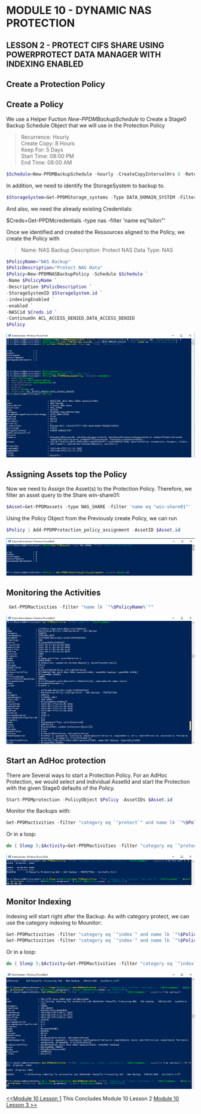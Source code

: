# MODULE 10 - DYNAMIC NAS PROTECTION

## LESSON 2 - PROTECT CIFS SHARE USING POWERPROTECT DATA MANAGER WITH INDEXING ENABLED

## Create a Protection Policy

## Create a Policy

We use a Helper Fuction *New-PPDMBackupSchedule* to Create a Stage0 Backup Schedule Object that we will use in the Protection Policy

>Recurrence: Hourly  
>Create Copy: 8 Hours  
>Keep For: 5 Days  
>Start Time: 08:00 PM  
>End Time: 06:00 AM  

```Powershell
$Schedule=New-PPDMBackupSchedule -hourly -CreateCopyIntervalHrs 8 -RetentionUnit DAY -RetentionInterval 5
```

In addition, we need to identify the StorageSystem to backup to.

```Powershell
$StorageSystem=Get-PPDMStorage_systems -Type DATA_DOMAIN_SYSTEM -Filter {name eq "ddve-01.demo.local"}
```

And also, we need the already existing Credentials:

$Creds=Get-PPDMcredentials -type nas -filter 'name eq"Isilon"'

Once we identified and created the Ressources aligned to the Policy, we create the Policy with

>Name: NAS Backup
>Description: Protect NAS Data
>Type: NAS  

```Powershell
$PolicyName="NAS Backup"
$PolicDescription="Protect NAS Data"
$Policy=New-PPDMNASBackupPolicy -Schedule $Schedule `
-Name $PolicyName `
-Description $PolicDescription `
-StorageSystemID $StorageSystem.id `
-indexingEnabled `
-enabled `
-NASCid $Creds.id `
-ContinueOn ACL_ACCESS_DENIED,DATA_ACCESS_DENIED
$Policy

```

![Alt text](image-54.png)

## Assigning Assets top the Policy

Now we need to Assign the Asset(s) to the Protection Policy. Therefore, we filter an asset query to the Share win-share01:

```Powershell
$Asset=Get-PPDMassets -type NAS_SHARE -filter 'name eq "win-share01"'
```

Using the Policy Object from the Previously create Policy, we can run

```Powershell
$Policy | Add-PPDMProtection_policy_assignment -AssetID $Asset.id
```

![Alt text](image-55.png)

## Monitoring the Activities

```Powershell
 Get-PPDMactivities -filter "name lk `"%$PolicyName%`"" 
```

![Alt text](image-56.png)

## Start an AdHoc protection

There are Several ways to start a Protection Policy. For an AdHoc Protection, we would select  and individual AssetId and start the Protection with the given Stage0 defaults of the Policy.

```Powershell
Start-PPDMprotection -PolicyObject $Policy -AssetIDs $Asset.id
```

Monitor the Backups with:

```Powershell
Get-PPDMactivities -filter "category eq `"protect`" and name lk `"%$PolicyName%`"" -pageSize 3 6> out-null | ft state, progress, name
```

Or in a loop:

```Powershell
do { Sleep 5;$Activity=Get-PPDMactivities -filter "category eq `"protect`" and name lk `"%$PolicyName%`"" 6>$null; write-host -NoNewline "$($Activity.progress)% "} until ($Activity.state -eq "COMPLETED")
```

![Alt text](image-57.png)

## Monitor Indexing

Indexing will start right after the Backup.
As with category protect, we can use the category indexing to Mounitor:  

```Powershell
Get-PPDMactivities -filter "category eq `"index`" and name lk `"%$PolicyName%`"" -pageSize 3 6> out-null
Get-PPDMactivities -filter "category eq `"index`" and name lk `"%$PolicyName%`"" -pageSize 3 6> out-null | ft state, progress, name
```

Or in a loop:

```Powershell
do { Sleep 5;$Activity=Get-PPDMactivities -filter "category eq `"index`" and name lk `"%$PolicyName%`"" 6>$null; write-host -NoNewline "$($Activity.progress)% "} until ($Activity.state -eq "COMPLETED")
```

![Alt text](image-58.png)

[<<Module 10 Lesson 1](./Module_10_1.md) This Concludes Module 10 Lesson 2 [Module 10 Lesson 3 >>](./Module_10_3.md)
